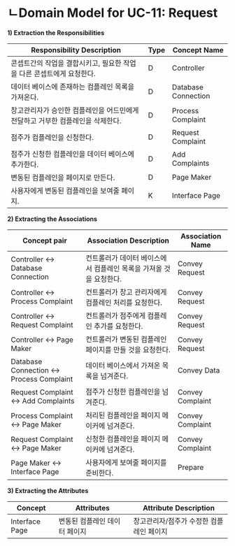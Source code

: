 # ㄴDomain Model for UC-11: Request

**1) Extraction the Responsibilities**

| Responsibility Description                                   | Type | Concept Name |
| ------------------------------------------------------------ | ---- | ------------ |
| 콘셉트간의 작업을 결합시키고, 필요한 작업을 다른 콘셉트에게 요청한다. | D | Controller   |
| 데이터 베이스에 존재하는 컴플레인 목록을 가져온다. | D | Database Connection |
| 창고관리자가 승인한 컴플레인을 어드민에게 전달하고 거부한 컴플레인을 삭제한다. | D | Process Complaint |
| 점주가 컴플레인을 신청한다. | D | Request Complaint |
| 점주가 신청한 컴플레인을 데이터 베이스에 추가한다. | D | Add Complaints |
| 변동된 컴플레인을 페이지로 만든다. | D | Page Maker |
| 사용자에게 변동된 컴플레인을 보여줄 페이지. | K | Interface Page |

**2) Extracting the Associations**

| Concept pair | Association Description | Association Name |
| --------- | ----------------------- | ---------------- |
| Controller <-> Database Connection | 컨트롤러가 데이터 베이스에서 컴플레인 목록을 가져올 것을 요청한다. | Convey Request |
| Controller <-> Process Complaint | 컨트롤러가 창고 관리자에게 컴플레인 처리를 요청한다. | Convey Request |
| Controller <-> Request Complaint | 컨트롤러가 점주에게 컴플레인 추가를 요청한다. | Convey Request |
| Controller <-> Page Maker | 컨트롤러가 변동된 컴플레인 페이지를 만들 것을 요청한다. | Convey Request |
| Database Connection <-> Process Complaint | 데이터 베이스에서 가져온 목록을 넘겨준다. | Convey Data |
| Request Complaint <-> Add Complaints | 점주가 신청한 컴플레인을 넘겨준다. | Convey Complaint |
| Process Complaint  <-> Page Maker | 처리된 컴플레인을 페이지 메이커에 넘겨준다. | Convey Complaint |
| Request Complaint <-> Page Maker | 신청한 컴플레인을 페이지 메이커에 넘겨준다. | Convey Complaint |
| Page Maker <-> Interface Page | 사용자에게 보여줄 페이지를 준비한다. | Prepare |

**3) Extracting the Attributes**

| Concept | Attributes | Attribute Description |
| ------- | ---------- | --------------------- |
| Interface Page | 변동된 컴플레인 데이터 페이지 | 창고관리자/점주가 수정한 컴플레인 페이지 |
